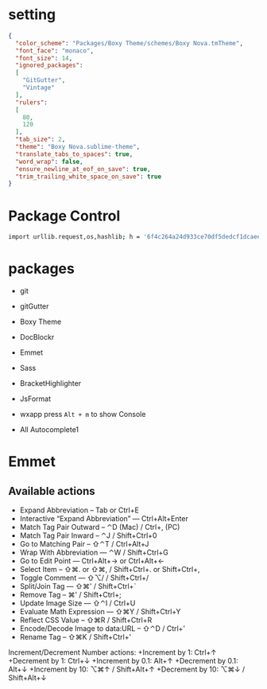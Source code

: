 # setting
```json
{
  "color_scheme": "Packages/Boxy Theme/schemes/Boxy Nova.tmTheme",
  "font_face": "monaco",
  "font_size": 14,
  "ignored_packages":
  [
    "GitGutter",
    "Vintage"
  ],
  "rulers":
  [
    80,
    120
  ],
  "tab_size": 2,
  "theme": "Boxy Nova.sublime-theme",
  "translate_tabs_to_spaces": true,
  "word_wrap": false,
  "ensure_newline_at_eof_on_save": true,
  "trim_trailing_white_space_on_save": true
}
```

# Package Control
```bash
import urllib.request,os,hashlib; h = '6f4c264a24d933ce70df5dedcf1dcaee' + 'ebe013ee18cced0ef93d5f746d80ef60'; pf = 'Package Control.sublime-package'; ipp = sublime.installed_packages_path(); urllib.request.install_opener( urllib.request.build_opener( urllib.request.ProxyHandler()) ); by = urllib.request.urlopen( 'http://packagecontrol.io/' + pf.replace(' ', '%20')).read(); dh = hashlib.sha256(by).hexdigest(); print('Error validating download (got %s instead of %s), please try manual install' % (dh, h)) if dh != h else open(os.path.join( ipp, pf), 'wb' ).write(by)
```

# packages
+ git
+ gitGutter
+ Boxy Theme
+ Doc​Blockr
+ Emmet
+ Sass
+ BracketHighlighter
+ Js​Format

+ wxapp
press `Alt + m` to show Console

+ All Autocomplete1


# Emmet
## Available actions
+ Expand Abbreviation – Tab or Ctrl+E
+ Interactive “Expand Abbreviation” — Ctrl+Alt+Enter
+ Match Tag Pair Outward – ⌃D (Mac) / Ctrl+, (PC)
+ Match Tag Pair Inward – ⌃J / Shift+Ctrl+0
+ Go to Matching Pair – ⇧⌃T / Ctrl+Alt+J
+ Wrap With Abbreviation — ⌃W / Shift+Ctrl+G
+ Go to Edit Point — Ctrl+Alt+→ or Ctrl+Alt+←
+ Select Item – ⇧⌘. or ⇧⌘, / Shift+Ctrl+. or Shift+Ctrl+,
+ Toggle Comment — ⇧⌥/ / Shift+Ctrl+/
+ Split/Join Tag — ⇧⌘' / Shift+Ctrl+`
+ Remove Tag – ⌘' / Shift+Ctrl+;
+ Update Image Size — ⇧⌃I / Ctrl+U
+ Evaluate Math Expression — ⇧⌘Y / Shift+Ctrl+Y
+ Reflect CSS Value – ⇧⌘R / Shift+Ctrl+R
+ Encode/Decode Image to data:URL – ⇧⌃D / Ctrl+'
+ Rename Tag – ⇧⌘K / Shift+Ctrl+'

Increment/Decrement Number actions:
+Increment by 1: Ctrl+↑
+Decrement by 1: Ctrl+↓
+Increment by 0.1: Alt+↑
+Decrement by 0.1: Alt+↓
+Increment by 10: ⌥⌘↑ / Shift+Alt+↑
+Decrement by 10: ⌥⌘↓ / Shift+Alt+↓
